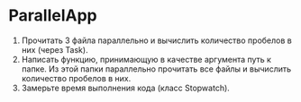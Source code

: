 # ParallelApp

1. Прочитать 3 файла параллельно и вычислить количество пробелов в них (через Task).
2. Написать функцию, принимающую в качестве аргумента путь к папке. Из этой папки параллельно прочитать все файлы и вычислить количество пробелов в них.
3. Замерьте время выполнения кода (класс Stopwatch).
